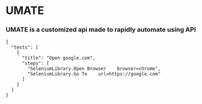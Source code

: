 # UMATE

### UMATE is a customized api made to rapidly automate using API

```
{
  "tests": [
    {
      "title": "Open google.com",
      "steps": [
        "SeleniumLibrary.Open Browser    browser=chrome",
        "SeleniumLibrary.Go To    url=https://google.com"
      ]
    }
  ]
}
```
